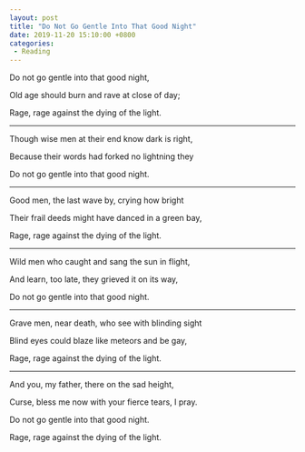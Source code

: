 ```yaml
---
layout: post
title: "Do Not Go Gentle Into That Good Night"
date: 2019-11-20 15:10:00 +0800
categories: 
 - Reading
---
```



Do not go gentle into that good night,

Old age should burn and rave at close of day;

Rage, rage against the dying of the light.

<!-- more -->

---

Though wise men at their end know dark is right,

Because their words had forked no lightning they

Do not go gentle into that good night.

---

Good men, the last wave by, crying how bright

Their frail deeds might have danced in a green bay,

Rage, rage against the dying of the light.

---

Wild men who caught and sang the sun in flight,

And learn, too late, they grieved it on its way,

Do not go gentle into that good night.

---

Grave men, near death, who see with blinding sight

Blind eyes could blaze like meteors and be gay,

Rage, rage against the dying of the light.

---

And you, my father, there on the sad height,

Curse, bless me now with your fierce tears, I pray.

Do not go gentle into that good night.

Rage, rage against the dying of the light.
